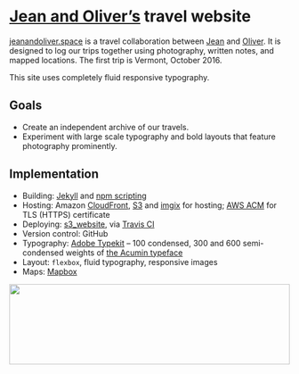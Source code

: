 # <a href="https://jeanandoliver.space">Jean and Oliver’s</a> travel website

[jeanandoliver.space](https://jeanandoliver.space) is a travel collaboration between [Jean](https://jeancflanagan.com) and [Oliver](https://olivermak.es). It is designed to log our trips together using photography, written notes, and mapped locations. The first trip is Vermont, October 2016.

This site uses completely fluid responsive typography.

## Goals

- Create an independent archive of our travels.
- Experiment with large scale typography and bold layouts that feature photography prominently.

## Implementation

- Building: [Jekyll](http://jekyllrb.com) and [npm scripting](https://docs.npmjs.com/cli/run-script)
- Hosting: Amazon [CloudFront](https://aws.amazon.com/cloudfront/), [S3](https://aws.amazon.com/s3/) and [imgix](https://www.imgix.com) for hosting; [AWS ACM](https://aws.amazon.com/certificate-manager/) for TLS (HTTPS) certificate
- Deploying: [s3_website](https://github.com/laurilehmijoki/s3_website), via [Travis CI](https://travis-ci.org)
- Version control: GitHub
- Typography: [Adobe Typekit](https://typekit.com/colophons/hro5wuc) – 100 condensed, 300 and 600 semi-condensed weights of [the Acumin typeface](http://acumin.typekit.com)
- Layout: `flexbox`, fluid typography, responsive images
- Maps: [Mapbox](https://www.mapbox.com/)

<a href="https://olivermak.es/"><img src="https://olivermak.es/icons/favicon144.svg" width="100%" height="144"></a>
